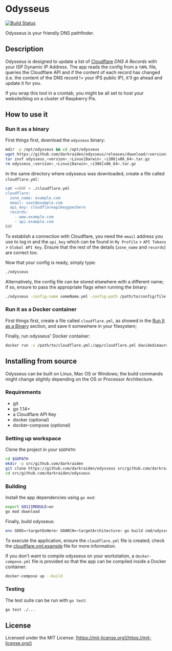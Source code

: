 # Odysseus

[![Build Status](https://dev.azure.com/darkraiden/Odysseus/_apis/build/status/darkraiden.odysseus?branchName=master)](https://dev.azure.com/darkraiden/Odysseus/_build/latest?definitionId=2&branchName=master)

Odysseus is your friendly DNS pathfinder.

## Description

Odysseus is designed to update a list of [Cloudflare](https://cloudflare.com) _DNS A Records_ with your ISP Dynamic IP Address. The app reads the config from a `YAML` file, queries the Cloudflare API and if the content of each record has changed (i.e. the content of the DNS record != your IPS public IP), it'll go ahead and update it for you.

If you wrap this tool in a crontab, you might be all set to host your website/blog on a cluster of Raspberry Pis.

## How to use it

### Run it as a binary

First things first, download the `odysseus` binary:

```bash
mdir -p /opt/odysseus && cd /opt/odysseus
wget https://github.com/darkraiden/odysseus/releases/download/<version>/odysseus_<version>_<Linux|Darwin>_<i386|x86_64>.tar.gz
tar zxvf odysseus_<version>_<Linux|Darwin>_<i386|x86_64>.tar.gz
rm odysseus_<version>_<Linux|Darwin>_<i386|x86_64>.tar.gz
```

In the same directory where odysseus was downloaded, create a file called `cloudflare.yml`:

```bash
cat <<EOF > ./cloudflare.yml
cloudflare:
  zone_name: example.com
  email: user@example.com
  api_key: cloudflareapikeygoeshere
  records:
    - www.example.com
    - api.example.com
EOF
```

To establish a connection with Cloudflare, you need the `email` address you use to log in and the `api_key` which can be found in `My Profile` > `API Tokens` > `Global API Key`. Ensure that the rest of the details (`zone_name` and `records`) are correct too.

Now that your config is ready, simply type:

```bash
./odysseus
```

Alternatively, the config file can be stored elsewhere with a different name; if so, ensure to pass the appropriate flags when running the binary:

```bash
./odysseus -config-name someName.yml -config-path /path/to/config/file
```

### Run it as a Docker container

First things first, create a file called `cloudflare.yml`, as showed in the [Run It as a Binary](#run-it-as-a-binary) section, and save it somewhere in your filesystem;

Finally, run odysseus' Docker container:

```bash
docker run -v /path/to/cloudflare.yml:/app/cloudflare.yml davidedimauro88/odysseus:<version>
```

## Installing from source

Odysseus can be built on Linux, Mac OS or Windows; the build commands might change slightly depending on the OS or Processor Architecture.

### Requirements

* git
* go 1.14+
* a Cloudflare API Key
* docker (optional)
* docker-compose (optional)

### Setting up workspace

Clone the project in your `$GOPATH`:

```bash
cd $GOPATH
mkdir -p src/github.com/darkraiden
git clone https://github.com/darkraiden/odysseus src/github.com/darkraiden/odysseus
cd src/github.com/darkraiden/odysseus
```

### Building

Install the app dependencies using `go mod`:

```bash
export GO111MODULE=on
go mod download
```

Finally, build odysseus:

```bash
env GOOS=<targetOsHere> GOARCH=<targetArchitecture> go build cmd/odysseus/main.go -o odysseus
```

To execute the application, ensure the `cloudflare.yml` file is created; check the [cloudflare.yml.example](cloudflare.yml.example) file for more information.

If you don't want to compile odysseus on your workstation, a `docker-compose.yml` file is provided so that the app can be compiled inside a Docker container:

```bash
docker-compose up --build
```

### Testing

The test suite can be run with `go test`:

```bash
go test ./...
```

## License

Licensed under the MIT License: [https://mit-license.org](https://mit-license.org/)
